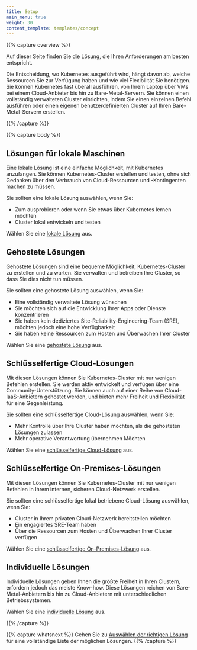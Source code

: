 ```yaml
---
title: Setup
main_menu: true
weight: 30
content_template: templates/concept
---
```


{{% capture overview %}}

Auf dieser Seite finden Sie die Lösung, die Ihren Anforderungen am besten entspricht.

Die Entscheidung, wo Kubernetes ausgeführt wird, hängt davon ab, welche Ressourcen Sie zur Verfügung haben und wie viel Flexibilität Sie benötigen.
Sie können Kubernetes fast überall ausführen, von Ihrem Laptop über VMs bei einem Cloud-Anbieter bis hin zu Bare-Metal-Servern.
Sie können einen vollständig verwalteten Cluster einrichten, indem Sie einen einzelnen Befehl ausführen oder einen eigenen benutzerdefinierten Cluster auf Ihren Bare-Metal-Servern erstellen.

{{% /capture %}}

{{% capture body %}}

## Lösungen für lokale Maschinen

Eine lokale Lösung ist eine einfache Möglichkeit, mit Kubernetes anzufangen.
Sie können Kubernetes-Cluster erstellen und testen, ohne sich Gedanken über den Verbrauch von Cloud-Ressourcen und -Kontingenten machen zu müssen.

Sie sollten eine lokale Lösung auswählen, wenn Sie:

* Zum ausprobieren oder wenn Sie etwas über Kubernetes lernen möchten
* Cluster lokal entwickeln und testen

Wählen Sie eine [lokale Lösung](/de/docs/setup/) aus.

## Gehostete Lösungen

Gehostete Lösungen sind eine bequeme Möglichkeit, Kubernetes-Cluster zu erstellen und zu warten.
Sie verwalten und betreiben Ihre Cluster, so dass Sie dies nicht tun müssen.

Sie sollten eine gehostete Lösung auswählen, wenn Sie:

* Eine vollständig verwaltete Lösung wünschen
* Sie möchten sich auf die Entwicklung Ihrer Apps oder Dienste konzentrieren
* Sie haben kein dediziertes Site-Reliability-Engineering-Team (SRE), möchten jedoch eine hohe Verfügbarkeit
* Sie haben keine Ressourcen zum Hosten und Überwachen Ihrer Cluster

Wählen Sie eine [gehostete Lösung](/de/docs/setup/) aus.

## Schlüsselfertige Cloud-Lösungen


Mit diesen Lösungen können Sie Kubernetes-Cluster mit nur wenigen Befehlen erstellen. Sie werden aktiv entwickelt und verfügen über eine Community-Unterstützung.
Sie können auch auf einer Reihe von Cloud-IaaS-Anbietern gehostet werden, und bieten mehr Freiheit und Flexibilität für eine Gegenleistung.

Sie sollten eine schlüsselfertige Cloud-Lösung auswählen, wenn Sie:

* Mehr Kontrolle über Ihre Cluster haben möchten, als die gehosteten Lösungen zulassen
* Mehr operative Verantwortung übernehmen Möchten

Wählen Sie eine [schlüsselfertige Cloud-Lösung](/de/docs/setup/) aus.

## Schlüsselfertige On-Premises-Lösungen

Mit diesen Lösungen können Sie Kubernetes-Cluster mit nur wenigen Befehlen in Ihrem internen, sicheren Cloud-Netzwerk erstellen.

Sie sollten eine schlüsselfertige lokal betriebene Cloud-Lösung auswählen, wenn Sie:

* Cluster in Ihrem privaten Cloud-Netzwerk bereitstellen möchten
* Ein engagiertes SRE-Team haben
* Über die Ressourcen zum Hosten und Überwachen Ihrer Cluster verfügen

Wählen Sie eine [schlüsselfertige On-Premises-Lösung](/de/docs/setup/) aus.

## Individuelle Lösungen

Individuelle Lösungen geben Ihnen die größte Freiheit in Ihren Clustern, erfordern jedoch das meiste Know-how.
Diese Lösungen reichen von Bare-Metal-Anbietern bis hin zu Cloud-Anbietern mit unterschiedlichen Betriebssystemen.

Wählen Sie eine [individuelle Lösung](/de/docs/setup/) aus.

{{% /capture %}}

{{% capture whatsnext %}}
Gehen Sie zu [Auswählen der richtigen Lösung](/de/docs/setup/) für eine vollständige Liste der möglichen Lösungen.
{{% /capture %}}
